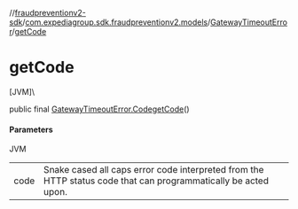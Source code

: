 //[fraudpreventionv2-sdk](../../../index.md)/[com.expediagroup.sdk.fraudpreventionv2.models](../index.md)/[GatewayTimeoutError](index.md)/[getCode](get-code.md)

# getCode

[JVM]\

public final [GatewayTimeoutError.Code](-code/index.md)[getCode](get-code.md)()

#### Parameters

JVM

| | |
|---|---|
| code | Snake cased all caps error code interpreted from the HTTP status code that can programmatically be acted upon. |
